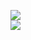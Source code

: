 [![](https://img.shields.io/badge/Made%20With-Github%20Spray-lightgrey.svg?style=for-the-badge&logo=github)](https://github.com/Annihil/github-spray#10542)  
[![](https://i.imgur.com/2DrTn0Z.gif)](https://github.com/Annihil/github-spray)